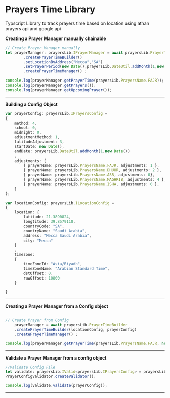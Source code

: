 ﻿# Prayers Time Library
Typscript Library to track prayers time based on location using athan prayers api and google api




**Creating a Prayer Manager manually chainable**

```typescript
// Create Prayer Manager manually
let prayerManager: prayersLib.IPrayerManager = await prayersLib.PrayerTimeBuilder
        .createPrayerTimeBuilder()
        .setLocationByAddress("Mecca","SA")
        .setPrayerPeriod(new Date(),prayersLib.DateUtil.addMonth(1,new Date()))
        .createPrayerTimeManager() ;

console.log(prayerManager.getPrayerTime(prayersLib.PrayersName.FAJR));
console.log(prayerManager.getPrayers());
console.log(prayerManager.getUpcomingPrayer());

 ```       
---

**Building a Config Object**

```typescript
var prayerConfig: prayersLib.IPrayersConfig = 
{
    method: 4,
    school: 0,
    midnight: 0,
    adjustmentMethod: 1,
    latitudeAdjustment: 3,
    startDate: new Date(),
    endDate: prayersLib.DateUtil.addMonth(1,new Date())
    ,
    adjustments: [
        { prayerName: prayersLib.PrayersName.FAJR, adjustments: 1 },
        { prayerName: prayersLib.PrayersName.DHUHR, adjustments: 2 },
        { prayerName: prayersLib.PrayersName.ASR, adjustments: 0},
        { prayerName: prayersLib.PrayersName.MAGHRIB, adjustments: 4 },
        { prayerName: prayersLib.PrayersName.ISHA, adjustments: 0 },
    ]
};

var locationConfig: prayersLib.ILocationConfig =
{
    location: {
        latitude: 21.3890824,
        longtitude: 39.8579118,
        countryCode: "SA",
        countryName: "Saudi Arabia",
        address: "Mecca Saudi Arabia",
        city: "Mecca"
    }
    ,
    timezone:
    {
        timeZoneId: "Asia/Riyadh",
        timeZoneName: "Arabian Standard Time",
        dstOffset: 0,
        rawOffset: 10800
    }

}
```
---
**Creating a Prayer Manager from a Config object**

```typescript

// Create Prayer from Config 
    prayerManager = await prayersLib.PrayerTimeBuilder
    .createPrayerTimeBuilder(locationConfig, prayerConfig)
    .createPrayerTimeManager() ;

console.log(prayerManager.getPrayerTime(prayersLib.PrayersName.FAJR, new Date()));   
```
---


**Validate a Prayer Manager from a config object**

```typescript
//Validate Config File
let validate: prayersLib.IValid<prayersLib.IPrayersConfig> = prayersLib.
PrayerConfigValidator.createValidator();

console.log(validate.validate(prayerConfig));

```
---